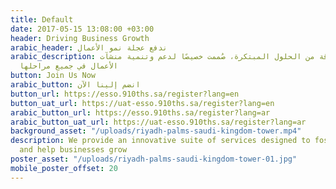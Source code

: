 ```yaml
---
title: Default
date: 2017-05-15 13:08:00 +03:00
header: Driving Business Growth
arabic_header: ندفع عجلة نمو الأعمال
arabic_description: نُوفّر باقة من الحلول المبتكرة، صُممت خصيصًا لدعم وتنمية منشآت
  الأعمال في جميع مراحلها
button: Join Us Now
arabic_button: انضم إلينا الآن
button_url: https://esso.910ths.sa/register?lang=en
button_uat_url: https://uat-esso.910ths.sa/register?lang=en
arabic_button_url: https://esso.910ths.sa/register?lang=ar
arabic_button_uat_url: https://uat-esso.910ths.sa/register?lang=ar
background_asset: "/uploads/riyadh-palms-saudi-kingdom-tower.mp4"
description: We provide an innovative suite of services designed to foster startups
  and help businesses grow
poster_asset: "/uploads/riyadh-palms-saudi-kingdom-tower-01.jpg"
mobile_poster_offset: 20
---
```


